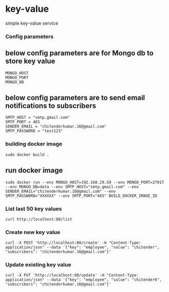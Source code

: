 # key-value
simple key-value service

### Config parameters
## below config parameters are for Mongo db to store key value
```
MONGO_HOST
MONGO_PORT
MONGO_DB
```
## below config parameters are to send email notifications to subscribers
```
SMTP_HOST = "smtp.gmail.com"
SMTP_PORT = 465
SENDER_EMAIL = "chitenderkumar.16@gmail.com"
SMTP_PASSWORD = "test123"
```

### building docker image
```
sudo docker build .
```
## run docker image
```
sudo docker run --env MONGO_HOST=192.168.29.59 --env MONGO_PORT=27017 --env MONGO_DB=data --env SMTP_HOST="smtp.gmail.com" --env SENDER_EMAIL="chitenderkumar.16@gmail.com" --env SMTP_PASSWORD="XXXXXX" --env SMTP_PORT="465" BUILD_DOCKER_IMAGE_ID
```
### List last 50 key values
```
curl http://localhost:80/list
```

### Create new key value 
```
curl -X POST 'http://localhost:80/create' -H "Content-Type: application/json" --data '{"key": "employee", "value": "chitender", "subscribers": "chitenderkumar.16@gmail.com"}'
```
### Update existing key value
```
curl -X PUT 'http://localhost:80/update' -H "Content-Type: application/json" --data '{"key": "employee", "value": "chitender6", "subscribers": "chitenderkumar.16@gmail.com"}'
```